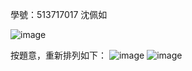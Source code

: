 學號：513717017 沈佩如

![image](https://github.com/user-attachments/assets/9c319c1f-3fe4-40f0-96f7-cf9b37063797)

按題意，重新排列如下：
![image](https://github.com/user-attachments/assets/d0c8bad6-fa91-4093-b690-7e138aa6f063)
![image](https://github.com/user-attachments/assets/adf470e9-7d66-47e7-8df4-d84ba8f96091)

